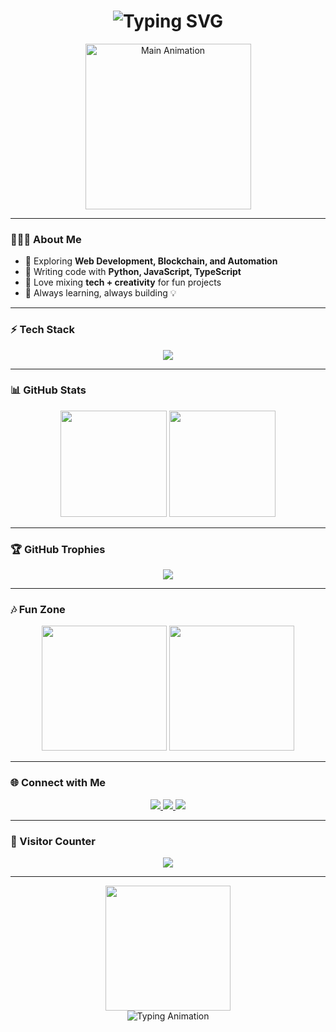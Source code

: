 <h1 align="center">
  <img src="https://readme-typing-svg.herokuapp.com?font=Fira+Code&size=28&duration=3000&pause=500&color=00F5D4&center=true&vCenter=true&width=450&lines=Aloha+👋🏻;I'm+Endcore+🧑🏻‍💻;Welcome+to+my+Profile!" alt="Typing SVG" />
</h1>

<div align="center">
  <img height="265" src="https://camo.githubusercontent.com/0499a9d17248b0ef56dae9a63b09b16cc07d7a02f579fdc0a7cb81975dafbebb/68747470733a2f2f6d69726f2e6d656469756d2e636f6d2f6d61782f3638302f302a37513379765349765f7430696f4a2d5a2e676966" alt="Main Animation" />
</div>

---

### 🙋🏻‍♂️ About Me
- 🚀 Exploring **Web Development, Blockchain, and Automation**
- 🐍 Writing code with **Python, JavaScript, TypeScript**
- 🎨 Love mixing **tech + creativity** for fun projects
- 🌱 Always learning, always building 💡

---

### ⚡ Tech Stack
<div align="center">
  <img src="https://skillicons.dev/icons?i=js,ts,react,html,css,python,nodejs,git,github,vscode" />
</div>

---

### 📊 GitHub Stats
<div align="center">
  <img src="https://github-readme-stats.vercel.app/api?username=EndijuaN33&show_icons=true&theme=radical&count_private=true" height="170"/>
  <img src="https://github-readme-stats.vercel.app/api/top-langs/?username=EndijuaN33&layout=compact&theme=radical" height="170"/>
</div>

---

### 🏆 GitHub Trophies
<div align="center">
  <img src="https://github-profile-trophy.vercel.app/?username=EndijuaN33&theme=radical&no-frame=true&no-bg=true&margin-w=10&row=1&column=6" />
</div>

---

### 🎶 Fun Zone
<div align="center">
  <img src="https://media.giphy.com/media/L1R1tvI9svkIWwpVYr/giphy.gif" height="200" />
  <img src="https://media.giphy.com/media/qgQUggAC3Pfv687qPC/giphy.gif" height="200" />
</div>

---

### 🌐 Connect with Me
<div align="center">
  <a href="https://t.me/e0303">
    <img src="https://img.shields.io/badge/Telegram-00C6FF?style=for-the-badge&logo=telegram&logoColor=white&labelColor=0072FF" />
  </a>
  <a href="https://linkedin.com/in/endcore">
    <img src="https://img.shields.io/badge/LinkedIn-FF512F?style=for-the-badge&logo=linkedin&logoColor=white&labelColor=DD2476" />
  </a>
  <a href="mailto:endcore.eth@gmail.com">
    <img src="https://img.shields.io/badge/Gmail-FF416C?style=for-the-badge&logo=gmail&logoColor=white&labelColor=FF4B2B" />
  </a>
</div>

---

### 👀 Visitor Counter
<div align="center">
  <img src="https://komarev.com/ghpvc/?username=EndijuaN33&style=for-the-badge&color=brightgreen" />
</div>

---

<div align="center">
  <img src="https://media.giphy.com/media/xT9IgzoKnwFNmISR8I/giphy.gif" height="200"/>
  <br/>
  <img src="https://readme-typing-svg.herokuapp.com?font=Fira+Code&size=20&duration=4000&pause=1000&color=F72585&center=true&vCenter=true&width=435&lines=Thanks+for+visiting!;Let's+build+something+awesome+together!;🚀+Keep+coding,+keep+growing!" alt="Typing Animation" />
</div>

